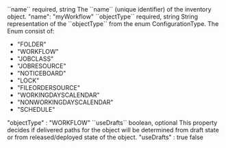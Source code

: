 <tr>
  <td>``name``</td>
  <td>required, string</td>
  <td>The ``name`` (unique identifier) of the inventory object.</td>
  <td>"name": "myWorkflow"</td>
  <td></td>
</tr>
<tr>
  <td>``objectType``</td>
  <td>required, string</td>
  <td>String representation of the ``objectType`` from the enum ConfigurationType. The Enum consist of:
    <ul>
      <li>"FOLDER"</li>
      <li>"WORKFLOW"</li>
      <li>"JOBCLASS"</li>
      <li>"JOBRESOURCE"</li>
      <li>"NOTICEBOARD"</li>
      <li>"LOCK"</li>
      <li>"FILEORDERSOURCE"</li>
      <li>"WORKINGDAYSCALENDAR"</li>
      <li>"NONWORKINGDAYSCALENDAR"</li>
      <li>"SCHEDULE"</li>
    </ul>
  </td>
  <td>"objectType" : "WORKFLOW"</td>
  <td></td>
</tr>
<tr>
  <td>``useDrafts``</td>
  <td>boolean, optional</td>
  <td>This property decides if delivered paths for the object will be determined from draft state or from released/deployed state of the object.</td>
  <td>"useDrafts" : true</td>
  <td>false</td>
</tr>
